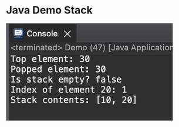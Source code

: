 # Java Demo Stack

[![Vaibhav Mojidra - 1.jpeg](https://raw.githubusercontent.com/VaibhavMojidra/Java---Demo-Stack/master/output/1.jpeg "Vaibhav Mojidra")](https://vaibhavmojidra.github.io/site/)